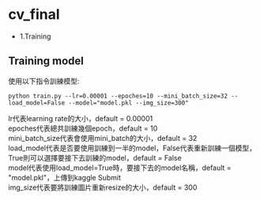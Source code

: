 ﻿# cv_final

* 1.Training

## Training model
使用以下指令訓練模型:
```
python train.py --lr=0.00001 --epoches=10 --mini_batch_size=32 --load_model=False --model="model.pkl --img_size=300"
```
lr代表learning rate的大小，default = 0.00001</br>
epoches代表總共訓練幾個epoch，default = 10</br>
mini_batch_size代表會使用mini_batch的大小，default = 32</br>
load_model代表是否要使用訓練到一半的model，False代表重新訓練一個模型，
True則可以選擇要接下去訓練的model，default = False</br>
model代表使用load_model=True時，要接下去的model名稱，default = "model.pkl"，上傳到kaggle Submit</br>
img_size代表要將訓練圖片重新resize的大小，default = 300</br>
